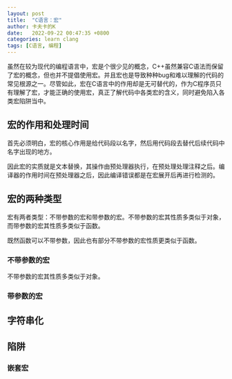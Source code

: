 ```yaml
---
layout: post
title:  "C语言：宏"
author: 卡夫卡的K
date:   2022-09-22 00:47:35 +0800
categories: learn clang
tags: [C语言, 编程]
---
```


虽然在较为现代的编程语言中，宏是个很少见的概念，C++虽然兼容C语法而保留了宏的概念，但也并不提倡使用宏。并且宏也是导致种种bug和难以理解的代码的常见根源之一。尽管如此，宏在C语言中的作用却是无可替代的，作为C程序员只有理解了宏，才能正确的使用宏，真正了解代码中各类宏的含义，同时避免陷入各类宏陷阱当中。

## 宏的作用和处理时间

首先必须明白，宏的核心作用是给代码段以名字，然后用代码段去替代后续代码中名字出现的地方。

因此宏的实质就是文本替换，其操作由预处理器执行，在预处理处理注释之后。编译器的作用时间在预处理器之后，因此编译错误都是在宏展开后再进行检测的。

## 宏的两种类型

宏有两者类型：不带参数的宏和带参数的宏。不带参数的宏其性质多类似于对象，而带参数的宏其性质多类似于函数。

既然函数可以不带参数，因此也有部分不带参数的宏性质更类似于函数。

### 不带参数的宏

不带参数的宏其性质多类似于对象。

### 带参数的宏

## 字符串化


## 陷阱

### 嵌套宏